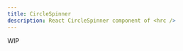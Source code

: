 ```yaml
---
title: CircleSpinner
description: React CircleSpinner component of <hrc />
---
```


<!-- TODO: Get demos from @hrc/spinner -->

WIP
